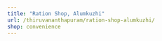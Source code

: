 ```yaml
---
title: "Ration Shop, Alumkuzhi"
url: /thiruvananthapuram/ration-shop-alumkuzhi/
shop: convenience
---
```

